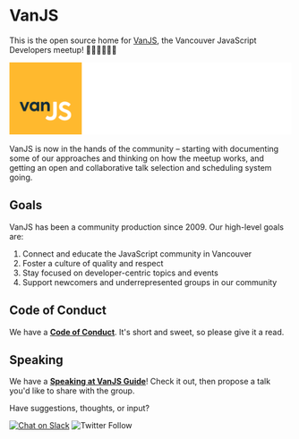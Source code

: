 # VanJS

This is the open source home for [VanJS](http://www.vanjs.com/), the Vancouver JavaScript Developers meetup! 👩🏽‍💻👨🏼‍💻

![vanjs-logo](/assets/VanJS.png)

VanJS is now in the hands of the community – starting with documenting some of our approaches and thinking on how the meetup works, and getting an open and collaborative talk selection and scheduling system going.

## Goals

VanJS has been a community production since 2009. Our high-level goals are:

1. Connect and educate the JavaScript community in Vancouver
2. Foster a culture of quality and respect
3. Stay focused on developer-centric topics and events
4. Support newcomers and underrepresented groups in our community

## Code of Conduct

We have a **[Code of Conduct](https://github.com/cambiecollective/vanjs/blob/master/CONDUCT.md)**. It's short and sweet, so please give it a read.

## Speaking

We have a **[Speaking at VanJS Guide](https://github.com/cambiecollective/vanjs/blob/master/SPEAKING.md)**! Check it out, then propose a talk you'd like to share with the group.


Have suggestions, thoughts, or input? 

[![Chat on Slack](https://img.shields.io/badge/slack-vanjs-blue.svg?logo=slack&style=flat)](https://vanjs.slack.com)
![Twitter Follow](https://img.shields.io/twitter/follow/vanjs?style=social)

